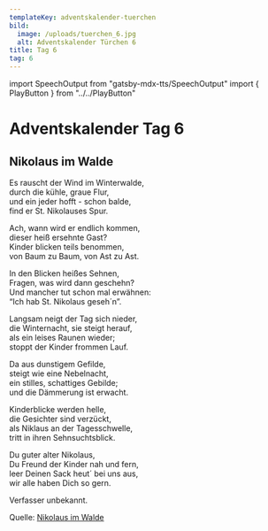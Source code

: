 ```yaml
---
templateKey: adventskalender-tuerchen
bild:
  image: /uploads/tuerchen_6.jpg
  alt: Adventskalender Türchen 6
title: Tag 6
tag: 6
---
```


import SpeechOutput from "gatsby-mdx-tts/SpeechOutput"
import { PlayButton } from "../../PlayButton"

<SpeechOutput id="adventskalender-tag-6" customPlayButton={PlayButton}>

# Adventskalender Tag 6

## Nikolaus im Walde

Es rauscht der Wind im Winterwalde,  
durch die kühle, graue Flur,  
und ein jeder hofft - schon balde,  
find er St. Nikolauses Spur.  

Ach, wann wird er endlich kommen,  
dieser heiß ersehnte Gast?  
Kinder blicken teils benommen,  
von Baum zu Baum, von Ast zu Ast.

In den Blicken heißes Sehnen,  
Fragen, was wird dann geschehn?  
Und mancher tut schon mal erwähnen:  
“Ich hab St. Nikolaus geseh´n”. 

Langsam neigt der Tag sich nieder,  
die Winternacht, sie steigt herauf,  
als ein leises Raunen wieder;  
stoppt der Kinder frommen Lauf.

Da aus dunstigem Gefilde,  
steigt wie eine Nebelnacht,  
ein stilles, schattiges Gebilde;  
und die Dämmerung ist erwacht.

Kinderblicke werden helle,  
die Gesichter sind verzückt,  
als Niklaus an der Tagesschwelle,  
tritt in ihren Sehnsuchtsblick.

Du guter alter Nikolaus,  
Du Freund der Kinder nah und fern,  
leer Deinen Sack heut´ bei uns aus,  
wir alle haben Dich so gern.

Verfasser unbekannt.

Quelle: [Nikolaus im Walde](https://www.weihnachtsgedichte24.de/gedichte-st-nikolaus.html)


</SpeechOutput>

